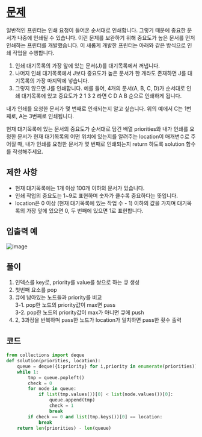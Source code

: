# [문제](https://programmers.co.kr/learn/courses/30/lessons/42587)  
일반적인 프린터는 인쇄 요청이 들어온 순서대로 인쇄합니다. 그렇기 때문에 중요한 문서가 나중에 인쇄될 수 있습니다. 이런 문제를 보완하기 위해 중요도가 높은 문서를 먼저 인쇄하는 프린터를 개발했습니다. 이 새롭게 개발한 프린터는 아래와 같은 방식으로 인쇄 작업을 수행합니다.  
1. 인쇄 대기목록의 가장 앞에 있는 문서(J)를 대기목록에서 꺼냅니다.
2. 나머지 인쇄 대기목록에서 J보다 중요도가 높은 문서가 한 개라도 존재하면 J를 대기목록의 가장 마지막에 넣습니다.
3. 그렇지 않으면 J를 인쇄합니다.
예를 들어, 4개의 문서(A, B, C, D)가 순서대로 인쇄 대기목록에 있고 중요도가 2 1 3 2 라면 C D A B 순으로 인쇄하게 됩니다.

내가 인쇄를 요청한 문서가 몇 번째로 인쇄되는지 알고 싶습니다. 위의 예에서 C는 1번째로, A는 3번째로 인쇄됩니다.

현재 대기목록에 있는 문서의 중요도가 순서대로 담긴 배열 priorities와 내가 인쇄를 요청한 문서가 현재 대기목록의 어떤 위치에 있는지를 알려주는 location이 매개변수로 주어질 때, 내가 인쇄를 요청한 문서가 몇 번째로 인쇄되는지 return 하도록 solution 함수를 작성해주세요.

## 제한 사항  
- 현재 대기목록에는 1개 이상 100개 이하의 문서가 있습니다.
- 인쇄 작업의 중요도는 1~9로 표현하며 숫자가 클수록 중요하다는 뜻입니다.
- location은 0 이상 (현재 대기목록에 있는 작업 수 - 1) 이하의 값을 가지며 대기목록의 가장 앞에 있으면 0, 두 번째에 있으면 1로 표현합니다.
## 입출력 예  
![image](https://user-images.githubusercontent.com/59672592/143813510-97af6c85-5089-4ea1-97e8-30feab96a63a.png)


## 풀이  
1. 인덱스를 key로, priority를 value를 쌍으로 하는 큐 생성
1. 첫번째 요소를 pop  
3. 큐에 남아있는 노드들과 priority를 비교  
3-1. pop한 노드의 priority값이 max면 pass  
3-2. pop한 노드의 priority값이 max가 아니면 큐에 push
4. 2, 3과정을 반복하며 pass한 노드가 location가 일치하면 pass한 횟수 출력
## 코드  

```python
from collections import deque
def solution(priorities, location):
    queue = deque({i:priority} for i,priority in enumerate(priorities))
    while 1:
        tmp = queue.popleft()
        check = 0
        for node in queue:
            if list(tmp.values())[0] < list(node.values())[0]:
                queue.append(tmp)
                check = 1
                break
        if check == 0 and list(tmp.keys())[0] == location:
            break
    return len(priorities) - len(queue)
```
